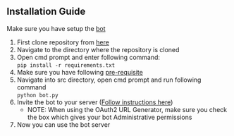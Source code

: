 ## Installation Guide

Make sure you have setup the [bot](https://github.com/psvkaushik/CSC-510-Project2-TeachersPetBotv2.0/blob/main/docs/Bot_Creation.md)

1. First clone repository from [here](https://github.com/psvkaushik/CSC-510-Project2-TeachersPetBotv2.0)
2. Navigate to the directory where the repository is cloned
3. Open cmd prompt and enter following command:  
   `pip install -r requirements.txt`
4. Make sure you have following [pre-requisite](https://github.com/psvkaushik/CSC-510-Project2-TeachersPetBotv2.0#-installation-and-running-)
5. Navigate into src directory, open cmd prompt and run following command  
   `python bot.py`
6. Invite the bot to your server ([Follow instructions here](https://realpython.com/how-to-make-a-discord-bot-python/))
   - NOTE: When using the OAuth2 URL Generator, make sure you check the box which gives your bot Administrative permissions
7. Now you can use the bot server
